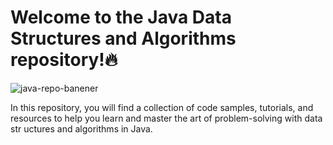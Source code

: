 # Welcome to the Java Data Structures and Algorithms repository!🔥
 ![java-repo-banener](https://wallpapercave.com/w/wp11804924)

 In this repository, you will find a collection of code samples, tutorials, and  resources to help you learn and master the art of problem-solving with data str uctures and algorithms in Java. 

